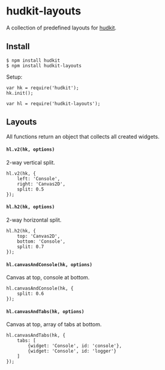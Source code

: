 # hudkit-layouts

A collection of predefined layouts for [hudkit](https://github.com/jaz303/hudkit.js). 

## Install

    $ npm install hudkit
    $ npm install hudkit-layouts

Setup:

    var hk = require('hudkit');
    hk.init();

    var hl = require('hudkit-layouts');

## Layouts

All functions return an object that collects all created widgets.

#### `hl.v2(hk, options)`

2-way vertical split.

    hl.v2(hk, {
        left: 'Console',
        right: 'Canvas2D',
        split: 0.5
    });

#### `hl.h2(hk, options)`

2-way horizontal split.

    hl.h2(hk, {
        top: 'Canvas2D',
        bottom: 'Console',
        split: 0.7
    });

#### `hl.canvasAndConsole(hk, options)`

Canvas at top, console at bottom.

    hl.canvasAndConsole(hk, {
        split: 0.6
    });

#### `hl.canvasAndTabs(hk, options)`

Canvas at top, array of tabs at bottom.

    hl.canvasAndTabs(hk, {
        tabs: [
            {widget: 'Console', id: 'console'},
            {widget: 'Console', id: 'logger'}
        ]
    });